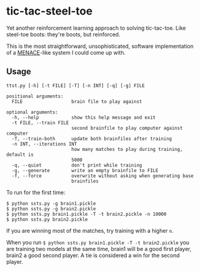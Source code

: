 # tic-tac-steel-toe
Yet another reinforcement learning approach to solving tic-tac-toe. Like steel-toe boots: they're boots, but reinforced.

This is the most straightforward, unsophisticated, software implementation of a [MENACE](https://en.wikipedia.org/wiki/Donald_Michie#Career_and_research)-like system I could come up with.


## Usage
```
ttst.py [-h] [-t FILE] [-T] [-n INT] [-q] [-g] FILE

positional arguments:
  FILE                  brain file to play against

optional arguments:
  -h, --help            show this help message and exit
  -t FILE, --train FILE
                        second brainfile to play computer against computer
  -T, --train-both      update both brainfiles after training
  -n INT, --iterations INT
                        how many matches to play during training, default is
                        5000
  -q, --quiet           don't print while training
  -g, --generate        write an empty brainfile to FILE
  -f, --force           overwrite without asking when generating base
                        brainfiles
```

To run for the first time:
```
$ python ssts.py -g brain1.pickle
$ python ssts.py -g brain2.pickle
$ python ssts.py brain1.pickle -T -t brain2.pickle -n 10000
$ python ssts.py brain2.pickle
```
If you are winning most of the matches, try training with a higher `n`.

When you run `$ python ssts.py brain1.pickle -T -t brain2.pickle` you are training two models at the same time, brain1 will be a good first player, brain2 a good second player. A tie is considered a win for the second player.

